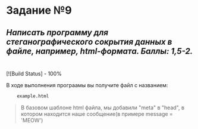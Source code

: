 # Задание №9
## _Написать программу для стеганографического сокрытия данных в файле, например, html-формата. Баллы: 1,5-2._


#
#

[![Build Status] - 100%

В ходе выполнения програамы вы получите файл с названием:
```sh
    example.html
```
>В базовом шаблоне html файла, мы добавили "meta" в "head", в котором находится наше сообщение(в примере message = 'MEOW')
